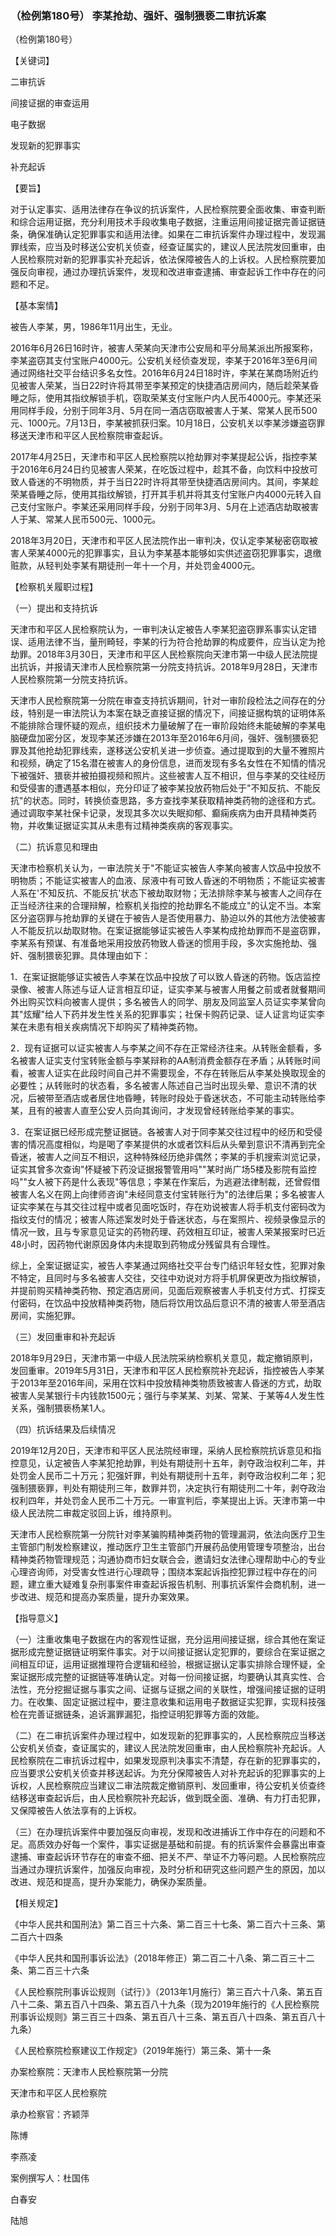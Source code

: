 ### （检例第180号） 李某抢劫、强奸、强制猥亵二审抗诉案

（检例第180号）

【关键词】

二审抗诉

间接证据的审查运用

电子数据

发现新的犯罪事实

补充起诉

【要旨】

对于认定事实、适用法律存在争议的抗诉案件，人民检察院要全面收集、审查判断和综合运用证据，充分利用技术手段收集电子数据，注重运用间接证据完善证据链条，确保准确认定犯罪事实和适用法律。如果在二审抗诉案件办理过程中，发现漏罪线索，应当及时移送公安机关侦查，经查证属实的，建议人民法院发回重审，由人民检察院对新的犯罪事实补充起诉，依法保障被告人的上诉权。人民检察院要加强反向审视，通过办理抗诉案件，发现和改进审查逮捕、审查起诉工作中存在的问题和不足。

【基本案情】

被告人李某，男，1986年11月出生，无业。

2016年6月26日16时许，被害人荣某向天津市公安局和平分局某派出所报案称，李某盗窃其支付宝账户4000元。公安机关经侦查发现，李某于2016年3至6月间通过网络社交平台结识多名女性。2016年6月24日18时许，李某在某商场附近约见被害人荣某，当日22时许将其带至李某预定的快捷酒店房间内，随后趁荣某昏睡之际，使用其指纹解锁手机，窃取荣某支付宝账户内人民币4000元。李某还采用同样手段，分别于同年3月、5月在同一酒店窃取被害人于某、常某人民币500元、1000元。7月13日，李某被抓获归案。10月18日，公安机关以李某涉嫌盗窃罪移送天津市和平区人民检察院审查起诉。

2017年4月25日，天津市和平区人民检察院以抢劫罪对李某提起公诉，指控李某于2016年6月24日约见被害人荣某，在吃饭过程中，趁其不备，向饮料中投放可致人昏迷的不明物质，并于当日22时许将其带至快捷酒店房间内。其间，李某趁荣某昏睡之际，使用其指纹解锁，打开其手机并将其支付宝账户内4000元转入自己支付宝账户。李某还采用同样手段，分别于同年3月、5月在上述酒店劫取被害人于某、常某人民币500元、1000元。

2018年3月20日，天津市和平区人民法院作出一审判决，仅认定李某秘密窃取被害人荣某4000元的犯罪事实，且认为李某基本能够如实供述盗窃犯罪事实，退缴赃款，从轻判处李某有期徒刑一年十一个月，并处罚金4000元。

【检察机关履职过程】

（一）提出和支持抗诉

天津市和平区人民检察院认为，一审判决认定被告人李某犯盗窃罪系事实认定错误、适用法律不当，量刑畸轻，李某的行为符合抢劫罪的构成要件，应当认定为抢劫罪。2018年3月30日，天津市和平区人民检察院向天津市第一中级人民法院提出抗诉，并报请天津市人民检察院第一分院支持抗诉。2018年9月28日，天津市人民检察院第一分院支持抗诉。

天津市人民检察院第一分院在审查支持抗诉期间，针对一审阶段检法之间存在的分歧，特别是一审法院认为本案在缺乏直接证据的情况下，间接证据构筑的证明体系不能排除合理怀疑的观点，组织技术力量破解了在一审阶段始终未能破解的李某电脑硬盘加密分区，发现李某还涉嫌在2013年至2016年6月间，强奸、强制猥亵犯罪及其他抢劫犯罪线索，遂移送公安机关进一步侦查。通过提取到的大量不雅照片和视频，确定了15名潜在被害人的身份信息，进而发现有多名女性在不知情的情况下被强奸、猥亵并被拍摄视频和照片。这些被害人互不相识，但与李某的交往经历和受侵害的遭遇基本相似，充分印证了被李某投放药物后处于"不知反抗、不能反抗"的状态。同时，转换侦查思路，多方查找李某获取精神类药物的途径和方式。通过调取李某社保卡记录，发现其多次以失眠抑郁、癫痫疾病为由开具精神类药物，并收集证据证实其从未患有过精神类疾病的客观事实。

（二）抗诉意见和理由

天津市检察机关认为，一审法院关于"不能证实被告人李某向被害人饮品中投放不明物质；不能证实被害人的血液、尿液中有可致人昏迷的不明物质；不能证实被害人系在'不知反抗、不能反抗'状态下被劫取财物；无法排除李某与被害人之间存在正当经济往来的合理辩解，检察机关指控的抢劫罪名不能成立"的认定不当。本案区分盗窃罪与抢劫罪的关键在于被告人是否使用暴力、胁迫以外的其他方法使被害人不能反抗以劫取财物。在案证据能够证实被告人李某构成抢劫罪而不是盗窃罪，李某系有预谋、有准备地采用投放药物致人昏迷的惯用手段，多次实施抢劫、强奸、强制猥亵犯罪。具体理由如下：

1．在案证据能够证实被告人李某在饮品中投放了可以致人昏迷的药物。饭店监控录像、被害人陈述与证人证言相互印证，证实李某与被害人用餐之前或者就餐期间外出购买饮料向被害人提供；多名被告人的同学、朋友及同监室人员证实李某曾向其"炫耀"给人下药并发生性关系的犯罪事实；社保卡购药记录、证人证言均证实李某在未患有相关疾病情况下却购买了精神类药物。

2．现有证据可以证实被害人与李某之间不存在正常经济往来。从转账金额看，多名被害人证实支付宝转账金额与李某辩称的AA制消费金额存在矛盾；从转账时间看，被害人证实在此段时间自己并不需要现金，不存在转账后从李某处换取现金的必要性；从转账时的状态看，多名被害人陈述自己当时出现头晕、意识不清的状况，后被带至酒店或者居住地昏睡，转账时段处于昏迷状态，不可能主动转账给李某，且有的被害人直至公安人员向其询问，才发现曾经转账给李某的事实。

3．在案证据已经形成完整证据链。各被害人对于同李某交往过程中的经历和受侵害的情况高度相似，均是喝了李某提供的水或者饮料后从头晕到意识不清再到完全昏迷，被害人之间互不相识，这种特殊经历绝非偶然；李某的手机搜索浏览记录，证实其曾多次查询"怀疑被下药没证据报警管用吗""某时尚广场5楼及影院有监控吗""女人被下药是什么表现"等信息；李某在作案后，为逃避法律制裁，还曾假借被害人名义在网上向律师咨询"未经同意支付宝转账行为"的法律后果；多名被害人证实李某在与其交往过程中或者见面吃饭时，存在劝说被害人将手机支付密码改为指纹支付的情况；被害人陈述案发时处于昏迷状态，与在案照片、视频录像显示的情况一致，且与专家意见证实的药物药理、药效相互印证，被害人荣某报案时已近48小时，因药物代谢原因身体内未提取到药物成分残留具有合理性。

综上，全案证据证实，被告人李某通过网络社交平台专门结识年轻女性，犯罪对象不特定，且同时与多名被害人交往，交往中劝说对方将手机屏保更改为指纹解锁，并提前购买精神类药物、预定酒店房间，见面后观察被害人手机支付方式、打探支付密码，在饮品中投放精神类药物，随后将饮用饮品后意识不清的被害人带至酒店房间，实施犯罪。

（三）发回重审和补充起诉

2018年9月29日，天津市第一中级人民法院采纳检察机关意见，裁定撤销原判，发回重审。2019年5月31日，天津市和平区人民检察院补充起诉，指控被告人李某于2013年至2016年间，采用在饮料中投放精神类物质致被害人昏迷的方式，劫取被害人吴某银行卡内钱款1500元；强行与李某某、刘某、常某、于某等4人发生性关系，强制猥亵杨某1人。

（四）抗诉结果及后续情况

2019年12月20日，天津市和平区人民法院经审理，采纳人民检察院抗诉意见和指控意见，认定被告人李某犯抢劫罪，判处有期徒刑十五年，剥夺政治权利二年，并处罚金人民币二十万元；犯强奸罪，判处有期徒刑十五年，剥夺政治权利二年；犯强制猥亵罪，判处有期徒刑三年，数罪并罚，决定执行有期徒刑二十年，剥夺政治权利四年，并处罚金人民币二十万元。一审宣判后，李某提出上诉。天津市第一中级人民法院二审裁定驳回上诉，维持原判。

天津市人民检察院第一分院针对李某骗购精神类药物的管理漏洞，依法向医疗卫生主管部门制发检察建议，推动医疗卫生主管部门开展药品使用管理专项整治，出台精神类药物管理规范；沟通协商市妇女联合会，邀请妇女法律心理帮助中心的专业心理咨询师，对受害女性进行心理疏导；围绕本案起诉指控犯罪过程中存在的问题，建立重大疑难复杂刑事案件审查起诉报告机制、刑事抗诉案件会商机制，进一步改进、规范和提高办案质量，提升办案效果。

【指导意义】

（一）注重收集电子数据在内的客观性证据，充分运用间接证据，综合其他在案证据形成完整证据链证明案件事实。对于以间接证据认定犯罪的，要综合在案证据之间相互印证，运用证据推理符合逻辑和经验，根据证据认定事实排除合理怀疑，全案证据形成完整的证据链等准确认定。对每一份间接证据，均要确认其真实性、合法性，充分挖掘证据与事实之间、证据与证据之间的关联性，增强间接证据的证明力。在收集、固定证据过程中，要注意收集和运用电子数据证实犯罪，实现科技强检在完善证据链条，追诉漏罪漏犯，指控证明犯罪等方面的效能。

（二）在二审抗诉案件办理过程中，如发现新的犯罪事实的，人民检察院应当移送公安机关侦查，查证属实的，建议人民法院发回重审，由人民检察院补充起诉。人民检察院在二审抗诉过程中，如果发现原判决事实不清楚，存在新的犯罪事实的，应当要求公安机关侦查并移送起诉。为充分保障被告人对补充起诉的犯罪事实的上诉权，人民检察院应当建议二审法院裁定撤销原判、发回重审，待公安机关侦查终结移送审查起诉后，由人民检察院补充起诉，做到既全面、准确、有力打击犯罪，又保障被告人依法享有的上诉权。

（三）在办理抗诉案件中要加强反向审视，发现和改进捕诉工作中存在的问题和不足。高质效办好每一个案件，事实证据是基础和前提。有的抗诉案件会暴露出审查逮捕、审查起诉环节存在的审查不细、把关不严、举证不力等问题。人民检察院应当通过办理抗诉案件，加强反向审视，及时分析和研究这些问题产生的原因，加以改进、规范和提高，提升办案能力，确保办案质量。

【相关规定】

《中华人民共和国刑法》第二百三十六条、第二百三十七条、第二百六十三条、第二百六十四条

《中华人民共和国刑事诉讼法》（2018年修正）第二百二十八条、第二百三十二条、第二百三十六条

《人民检察院刑事诉讼规则（试行）》（2013年1月施行）第三百六十八条、第五百八十二条、第五百八十四条、第五百八十九条（现为2019年施行的《人民检察院刑事诉讼规则》第三百三十四条、第五百八十三条、第五百八十四条、第五百八十九条）

《人民检察院检察建议工作规定》（2019年施行）第三条、第十一条

办案检察院：天津市人民检察院第一分院

天津市和平区人民检察院

承办检察官：齐颖萍

陈博

李燕凌

案例撰写人：杜国伟

白春安

陆旭
